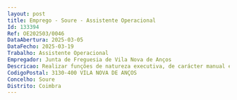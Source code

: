 ```yaml
--- 
layout: post
title: Emprego - Soure - Assistente Operacional
Id: 133394
Ref: OE202503/0046
DataAbertura: 2025-03-05
DataFecho: 2025-03-19
Trabalho: Assistente Operacional
Empregador: Junta de Freguesia de Vila Nova de Anços
Descricao: Realizar funções de natureza executiva, de carácter manual e mecânico, enquadradas em diretivas gerais bem definidas e com graus de complexidade variáveis Executar tarefas de apoio elementares, indispensáveis ao funcionamento dos órgãos e serviços, podendo comportar esforços físicos  Responsabilizar se por equipamentos sob sua guarda e pela correta utilização, procedendo quando necessário, à manutenção e reparação dos mesmos  Assegurar a higiene, limpeza e conservação das instalações da Freguesia, mobiliário urbano e recintos desportivos, infantis e escolares  Colaborar eventualmente nos trabalhos auxiliares de montagem e desmontagem e conservação de equipamentos  Auxiliar na execução de cargas e descargas  Realizar tarefas de arrumação e distribuição  Entre outras funções, executar continuamente os trabalhos de conservação dos pavimentos  assegurar o ponto de escoamento das águas, tendo sempre para esse fim de limpar valetas, desobstruir aquedutos e compor bermas  remover do pavimento a lama e as imundícies  conservar as obras de arte limpas da terra, de vegetação ou quaisquer outros corpos estranhos  cuidar da conservação e limpeza de marcos, balizas ou quaisquer outros sinais colocados na via  levar para o local todas as ferramentas necessárias ao serviço, consoante o tipo de pavimento em que trabalha, não devendo deixá las abandonadas  Executar outras tarefas simples, não especificadas, de carácter manual e exigindo, principalmente, esforço físico e conhecimentos práticos, nomeadamente trabalhos gerais de serralharia e carpintaria, manutenção de espaços verdes, limpeza de vias, sarjetas e sumidouros, pequenos trabalhos de construção civil, em instalações da Freguesia, escolas, vias, mobiliário urbano e todas as tarefas que a Junta entender como essencial para a prossecução das competências previstas na Lei n.º 75 2013, de 12 de setembro e nos Acordos de Delegação de Competências celebrados com a Câmara Municipal de Soure  Executar outras tarefas desde que lhe sejam solicitadas superiormente, desde que relacionadas com a sua atividade, e de acordo com as necessidades da entidade empregadora pública.
CodigoPostal: 3130-400 VILA NOVA DE ANÇOS
Concelho: Soure
Distrito: Coimbra
--- 
```

